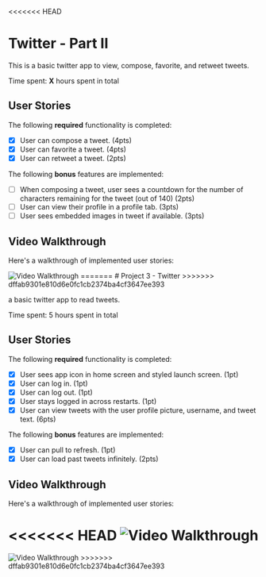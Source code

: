<<<<<<< HEAD
# Twitter - Part II

This is a basic twitter app to view, compose, favorite, and retweet tweets.

Time spent: **X** hours spent in total

## User Stories

The following **required** functionality is completed:

- [x] User can compose a tweet. (4pts)
- [x] User can favorite a tweet. (4pts)
- [x] User can retweet a tweet. (2pts)

The following **bonus** features are implemented:

- [ ] When composing a tweet, user sees a countdown for the number of characters remaining for the tweet (out of 140) (2pts)
- [ ] User can view their profile in a profile tab. (3pts)
- [ ] User sees embedded images in tweet if available. (3pts)

## Video Walkthrough

Here's a walkthrough of implemented user stories:

<img src='https://imgur.com/a/V0gyzJR' title='Video Walkthrough' width='' alt='Video Walkthrough' />
=======
# Project 3 - Twitter
>>>>>>> dffab9301e810d6e0fc1cb2374ba4cf3647ee393

a basic twitter app to read tweets.

Time spent: 5 hours spent in total

## User Stories

The following **required** functionality is completed:

- [x] User sees app icon in home screen and styled launch screen. (1pt)
- [x] User can log in. (1pt)
- [x] User can log out. (1pt)
- [x] User stays logged in across restarts. (1pt)
- [x] User can view tweets with the user profile picture, username, and tweet text. (6pts)

The following **bonus** features are implemented:

- [x] User can pull to refresh. (1pt)
- [x] User can load past tweets infinitely. (2pts)

## Video Walkthrough

Here's a walkthrough of implemented user stories:

<<<<<<< HEAD
<img src='https://media.giphy.com/media/2yujcJ9bEPFvOBBn5f/giphy.gif' title='Video Walkthrough' width='' alt='Video Walkthrough' />
=======
<img src='https://media.giphy.com/media/3LBOYfQLt6GwZMtjZ3/giphy.gif' title='Video Walkthrough' width='' alt='Video Walkthrough' />
>>>>>>> dffab9301e810d6e0fc1cb2374ba4cf3647ee393

